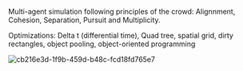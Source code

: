 Multi-agent simulation following principles of the crowd: Alignnment, Cohesion, Separation, Pursuit and Multiplicity. 

Optimizations: Delta t (differential time), Quad tree, spatial grid, dirty rectangles, object pooling, object-oriented programming  

![cb216e3d-1f9b-459d-b48c-fcd18fd765e7](https://github.com/user-attachments/assets/493c14e2-23bc-4ade-8000-f65bcd04aa31)
